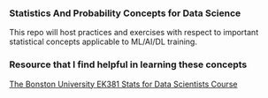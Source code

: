 ### Statistics And Probability Concepts for Data Science

This repo will host practices and exercises with respect to important statistical concepts applicable to ML/AI/DL training.


### Resource that I find helpful in learning these concepts 

[The Bonston University EK381 Stats for Data Scientists Course](https://bobaknazer.github.io/probstatdata/)
